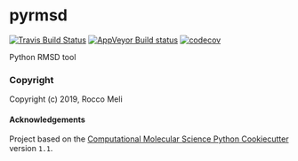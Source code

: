 pyrmsd
==============================
[//]: # (Badges)
[![Travis Build Status](https://travis-ci.org/RMeli/pyrmsd.png)](https://travis-ci.org/RMeli/pyrmsd)
[![AppVeyor Build status](https://ci.appveyor.com/api/projects/status/rhd5wi1ce7i24hgb/branch/master?svg=true)](https://ci.appveyor.com/project/rhd5wi1ce7i24hgb/pyrmsd/branch/master)
[![codecov](https://codecov.io/gh/RMeli/pyrmsd/branch/master/graph/badge.svg)](https://codecov.io/gh/RMeli/pyrmsd/branch/master)

Python RMSD tool

### Copyright

Copyright (c) 2019, Rocco Meli


#### Acknowledgements
 
Project based on the 
[Computational Molecular Science Python Cookiecutter](https://github.com/molssi/cookiecutter-cms) version `1.1`.
